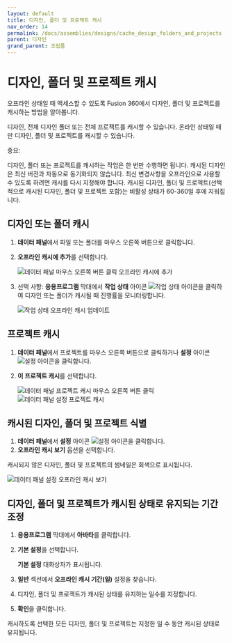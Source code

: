 ```yaml
---
layout: default
title: 디자인, 폴더 및 프로젝트 캐시
nav_order: 14
permalink: /docs/assemblies/designs/cache_design_folders_and_projects
parent: 디자인
grand_parent: 조립품
---
```

디자인, 폴더 및 프로젝트 캐시
=================

오프라인 상태일 때 액세스할 수 있도록 Fusion 360에서 디자인, 폴더 및 프로젝트를 캐시하는 방법을 알아봅니다.

디자인, 전체 디자인 폴더 또는 전체 프로젝트를 캐시할 수 있습니다. 온라인 상태일 때만 디자인, 폴더 및 프로젝트를 캐시할 수 있습니다.

중요:

디자인, 폴더 또는 프로젝트를 캐시하는 작업은 한 번만 수행하면 됩니다. 캐시된 디자인은 최신 버전과 자동으로 동기화되지 않습니다. 최신 변경사항을 오프라인으로 사용할 수 있도록 하려면 캐시를 다시 지정해야 합니다. 캐시된 디자인, 폴더 및 프로젝트(선택적으로 캐시된 디자인, 폴더 및 프로젝트 포함)는 비활성 상태가 60-360일 후에 지워집니다.

디자인 또는 폴더 캐시
------------

1.  **데이터 패널**에서 파일 또는 폴더를 마우스 오른쪽 버튼으로 클릭합니다.
    
2.  **오프라인 캐시에 추가**를 선택합니다.
    
    ![데이터 패널 마우스 오른쪽 버튼 클릭 오프라인 캐시에 추가](https://help.autodesk.com/cloudhelp/KOR/Fusion-Assemble/images/dialog/dp-add-to-offline-cache.png)
    
3.  선택 사항: **응용프로그램** 막대에서 **작업 상태** 아이콘 ![작업 상태 아이콘](https://help.autodesk.com/cloudhelp/KOR/Fusion-Assemble/images/icon/common/job-status.png)을 클릭하여 디자인 또는 폴더가 캐시될 때 진행률을 모니터링합니다.
    
    ![작업 상태 오프라인 캐시 업데이트](https://help.autodesk.com/cloudhelp/KOR/Fusion-Assemble/images/dialog/job-status-cache.png)
    

프로젝트 캐시
-------

1.  **데이터 패널**에서 프로젝트를 마우스 오른쪽 버튼으로 클릭하거나 **설정** 아이콘 ![설정 아이콘](https://help.autodesk.com/cloudhelp/KOR/Fusion-Assemble/images/icon/browser/settings.png)을 클릭합니다.
    
2.  **이 프로젝트 캐시**를 선택합니다.
    
    ![데이터 패널 프로젝트 캐시 마우스 오른쪽 버튼 클릭](https://help.autodesk.com/cloudhelp/KOR/Fusion-Assemble/images/dialog/dp-cache-project.png) ![데이터 패널 설정 프로젝트 캐시](https://help.autodesk.com/cloudhelp/KOR/Fusion-Assemble/images/dialog/dp-settings-cache-project.png)
    

캐시된 디자인, 폴더 및 프로젝트 식별
---------------------

1.  **데이터 패널**에서 **설정** 아이콘 ![설정 아이콘 ](https://help.autodesk.com/cloudhelp/KOR/Fusion-Assemble/images/icon/browser/settings.png)을 클릭합니다.
2.  **오프라인 캐시 보기** 옵션을 선택합니다.

캐시되지 않은 디자인, 폴더 및 프로젝트의 썸네일은 회색으로 표시됩니다.

![데이터 패널 설정 오프라인 캐시 보기](https://help.autodesk.com/cloudhelp/KOR/Fusion-Assemble/images/dialog/dp-settings-view-offline-cache.png)

디자인, 폴더 및 프로젝트가 캐시된 상태로 유지되는 기간 조정
----------------------------------

1.  **응용프로그램** 막대에서 **아바타**를 클릭합니다.
    
2.  **기본 설정**을 선택합니다.
    
    **기본 설정** 대화상자가 표시됩니다.
    
3.  **일반** 섹션에서 **오프라인 캐시 기간(일)** 설정을 찾습니다.
    
4.  디자인, 폴더 및 프로젝트가 캐시된 상태를 유지하는 일수를 지정합니다.
    
5.  **확인**을 클릭합니다.
    

캐시하도록 선택한 모든 디자인, 폴더 및 프로젝트는 지정한 일 수 동안 캐시된 상태로 유지됩니다.
